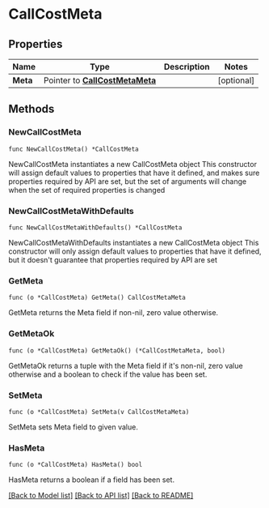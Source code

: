 # CallCostMeta

## Properties

Name | Type | Description | Notes
------------ | ------------- | ------------- | -------------
**Meta** | Pointer to [**CallCostMetaMeta**](CallCostMetaMeta.md) |  | [optional] 

## Methods

### NewCallCostMeta

`func NewCallCostMeta() *CallCostMeta`

NewCallCostMeta instantiates a new CallCostMeta object
This constructor will assign default values to properties that have it defined,
and makes sure properties required by API are set, but the set of arguments
will change when the set of required properties is changed

### NewCallCostMetaWithDefaults

`func NewCallCostMetaWithDefaults() *CallCostMeta`

NewCallCostMetaWithDefaults instantiates a new CallCostMeta object
This constructor will only assign default values to properties that have it defined,
but it doesn't guarantee that properties required by API are set

### GetMeta

`func (o *CallCostMeta) GetMeta() CallCostMetaMeta`

GetMeta returns the Meta field if non-nil, zero value otherwise.

### GetMetaOk

`func (o *CallCostMeta) GetMetaOk() (*CallCostMetaMeta, bool)`

GetMetaOk returns a tuple with the Meta field if it's non-nil, zero value otherwise
and a boolean to check if the value has been set.

### SetMeta

`func (o *CallCostMeta) SetMeta(v CallCostMetaMeta)`

SetMeta sets Meta field to given value.

### HasMeta

`func (o *CallCostMeta) HasMeta() bool`

HasMeta returns a boolean if a field has been set.


[[Back to Model list]](../README.md#documentation-for-models) [[Back to API list]](../README.md#documentation-for-api-endpoints) [[Back to README]](../README.md)


